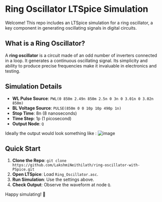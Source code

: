 # Ring Oscillator LTSpice Simulation

Welcome! This repo includes an LTSpice simulation for a ring oscillator, a key component in generating oscillating signals in digital circuits.

## What is a Ring Oscillator?

A **ring oscillator** is a circuit made of an odd number of inverters connected in a loop. It generates a continuous oscillating signal. Its simplicity and ability to produce precise frequencies make it invaluable in electronics and testing.

## Simulation Details

- **WL Pulse Source**: `PWL(0 850m 2.49n 850m 2.5n 0 3n 0 3.01n 0 3.02n 850m)`
- **BL Voltage Source**: `PULSE(850m 0 0 10p 10p 490p 1n)`
- **Stop Time**: 8n (8 nanoseconds)
- **Time Step**: 1p (1 picosecond)
- **Output Node**: `Q`

 Ideally the output would look something like :
![image](https://github.com/user-attachments/assets/8d5469b1-56bd-4e45-94ee-eab0039f65a7)


## Quick Start

1. **Clone the Repo**: `git clone https://github.com/LakshmiNeithilath/ring-oscillator-with-PSpice.git`
2. **Open LTSpice**: Load `Ring_Oscillator.asc`.
3. **Run Simulation**: Use the settings above.
4. **Check Output**: Observe the waveform at node `Q`.

Happy simulating! 🚀
